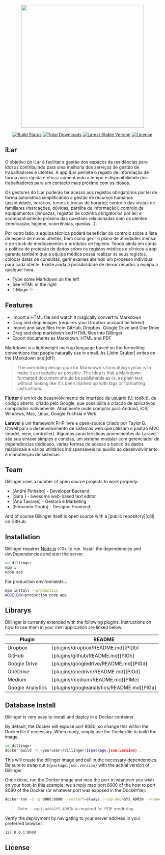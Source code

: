 <p align="center"><a href="https://laravel.com" target="_blank"><img src="https://www.opencodez.com/wp-content/uploads/2020/01/Google-flutter-logo.png" width="400"></a></p>

<p align="center">
<a href="https://travis-ci.org/laravel/framework"><img src="https://travis-ci.org/laravel/framework.svg" alt="Build Status"></a>
<a href="https://packagist.org/packages/laravel/framework"><img src="https://poser.pugx.org/laravel/framework/d/total.svg" alt="Total Downloads"></a>
<a href="https://packagist.org/packages/laravel/framework"><img src="https://poser.pugx.org/laravel/framework/v/stable.svg" alt="Latest Stable Version"></a>
<a href="https://packagist.org/packages/laravel/framework"><img src="https://poser.pugx.org/laravel/framework/license.svg" alt="License"></a>
</p>

## iLar
O objetivo do ILar é facilitar a gestão dos espaços de residências para idosos contribuindo para uma melhoria dos serviços de gestão de trabalhadores e utentes. A app ILar permite o registo de informação de forma mais rápida e eficaz aumentando o tempo e disponibilidade dos trabalhadores para um contacto mais próximo com os idosos.

Os gestores do ILar poderão ter acesso aos registos obrigatórios por lei de forma automática simplificando a gestão de recursos humanos (assiduidade, horários, turnos e trocas de horário); controlo das visitas de familiares (marcações, dúvidas, partilha de informação); controlo de equipamentos (limpezas, registos de cozinha obrigatórios por lei) e acompanhamento próximo das questões relacionadas com os utentes (medicação, higiene, ocorrências, quedas…).

Por outro lado, a equipa técnica poderá beneficiar do controlo sobre a lista de espera de novos utentes, bem como gerir o plano de atividades mensal e de stock de medicamentos e produtos de higiene. Tendo ainda em conta a política de proteção de dados sobre os registos médicos e clínicos a app garante também que a equipa médica possa realizar os seus registos, colocar datas de consultas, gerir exames abrindo um processo individual para cada utente. Existe ainda a possibilidade de deixar recados à equipa a qualquer hora.



- Type some Markdown on the left
- See HTML in the right
- ✨Magic ✨

## Features

- Import a HTML file and watch it magically convert to Markdown
- Drag and drop images (requires your Dropbox account be linked)
- Import and save files from GitHub, Dropbox, Google Drive and One Drive
- Drag and drop markdown and HTML files into Dillinger
- Export documents as Markdown, HTML and PDF

Markdown is a lightweight markup language based on the formatting conventions
that people naturally use in email.
As [John Gruber] writes on the [Markdown site][df1]

> The overriding design goal for Markdown's
> formatting syntax is to make it as readable
> as possible. The idea is that a
> Markdown-formatted document should be
> publishable as-is, as plain text, without
> looking like it's been marked up with tags
> or formatting instructions.


<strong>Flutter</strong> é um kit de desenvolvimento de interface de usuário (UI toolkit), de código aberto, criado pelo Google, que possibilita a criação de aplicativos compilados nativamente. Atualmente pode compilar para Android, iOS, Windows, Mac, Linux, Google Fuchsia e Web.

<strong>Laravel </strong>é um framework PHP livre e open-source criado por Taylor B. Otwell para o desenvolvimento de sistemas web que utilizam o padrão MVC (model, view, controller). Algumas características proeminentes do Laravel são sua sintaxe simples e concisa, um sistema modular com gerenciador de dependências dedicado, várias formas de acesso a banco de dados relacionais e vários utilitários indispensáveis no auxílio ao desenvolvimento e manutenção de sistemas.  

## Team

Dillinger uses a number of open source projects to work properly:

- [André Pinheiro] - Developer Backend 
- [Sara ] - awesome web-based text editor
- [Ana Tavares] - Gestora e Marketing
- [Fernando Giroto] - Designer Frontend


And of course Dillinger itself is open source with a [public repository][dill]
 on GitHub.

## Installation

Dillinger requires [Node.js](https://nodejs.org/) v10+ to run.
Install the dependencies and devDependencies and start the server.

```sh
cd dillinger
npm i
node app
```

For production environments...

```sh
npm install --production
NODE_ENV=production node app
```

## Librarys

Dillinger is currently extended with the following plugins.
Instructions on how to use them in your own application are linked below.

| Plugin | README |
| ------ | ------ |
| Dropbox | [plugins/dropbox/README.md][PlDb] |
| GitHub | [plugins/github/README.md][PlGh] |
| Google Drive | [plugins/googledrive/README.md][PlGd] |
| OneDrive | [plugins/onedrive/README.md][PlOd] |
| Medium | [plugins/medium/README.md][PlMe] |
| Google Analytics | [plugins/googleanalytics/README.md][PlGa] |

## Database Install

Dillinger is very easy to install and deploy in a Docker container.

By default, the Docker will expose port 8080, so change this within the
Dockerfile if necessary. When ready, simply use the Dockerfile to
build the image.

```sh
cd dillinger
docker build -t <youruser>/dillinger:${package.json.version} .
```

This will create the dillinger image and pull in the necessary dependencies.
Be sure to swap out `${package.json.version}` with the actual
version of Dillinger.

Once done, run the Docker image and map the port to whatever you wish on
your host. In this example, we simply map port 8000 of the host to
port 8080 of the Docker (or whatever port was exposed in the Dockerfile):

```sh
docker run -d -p 8000:8080 --restart=always --cap-add=SYS_ADMIN --name=dillinger <youruser>/dillinger:${package.json.version}
```

> Note: `--capt-add=SYS-ADMIN` is required for PDF rendering.

Verify the deployment by navigating to your server address in
your preferred browser.

```sh
127.0.0.1:8000
```

## License

